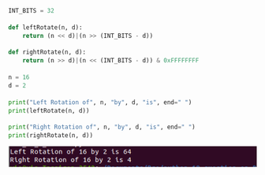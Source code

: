 ```python
INT_BITS = 32

def leftRotate(n, d): 
	return (n << d)|(n >> (INT_BITS - d)) 

def rightRotate(n, d): 
	return (n >> d)|(n << (INT_BITS - d)) & 0xFFFFFFFF

n = 16
d = 2

print("Left Rotation of", n, "by", d, "is", end=" ") 
print(leftRotate(n, d)) 

print("Right Rotation of", n, "by", d, "is", end=" ") 
print(rightRotate(n, d))
```

![Output of Rotate bits of a number](https://github.com/VartikaChaudhary/Python-Data-Structure-Codes/blob/main/RBN.png)
